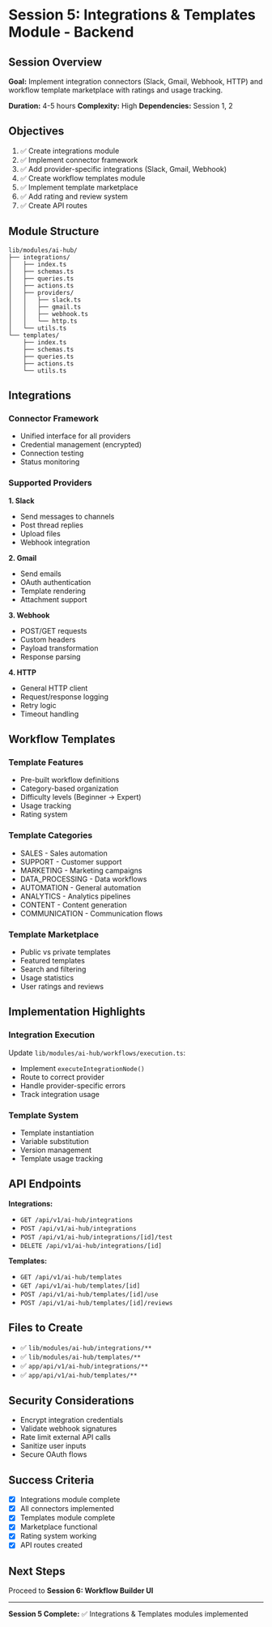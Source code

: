 # Session 5: Integrations & Templates Module - Backend

## Session Overview
**Goal:** Implement integration connectors (Slack, Gmail, Webhook, HTTP) and workflow template marketplace with ratings and usage tracking.

**Duration:** 4-5 hours
**Complexity:** High
**Dependencies:** Session 1, 2

## Objectives

1. ✅ Create integrations module
2. ✅ Implement connector framework
3. ✅ Add provider-specific integrations (Slack, Gmail, Webhook)
4. ✅ Create workflow templates module
5. ✅ Implement template marketplace
6. ✅ Add rating and review system
7. ✅ Create API routes

## Module Structure

```
lib/modules/ai-hub/
├── integrations/
│   ├── index.ts
│   ├── schemas.ts
│   ├── queries.ts
│   ├── actions.ts
│   ├── providers/
│   │   ├── slack.ts
│   │   ├── gmail.ts
│   │   ├── webhook.ts
│   │   └── http.ts
│   └── utils.ts
└── templates/
    ├── index.ts
    ├── schemas.ts
    ├── queries.ts
    ├── actions.ts
    └── utils.ts
```

## Integrations

### Connector Framework
- Unified interface for all providers
- Credential management (encrypted)
- Connection testing
- Status monitoring

### Supported Providers

**1. Slack**
- Send messages to channels
- Post thread replies
- Upload files
- Webhook integration

**2. Gmail**
- Send emails
- OAuth authentication
- Template rendering
- Attachment support

**3. Webhook**
- POST/GET requests
- Custom headers
- Payload transformation
- Response parsing

**4. HTTP**
- General HTTP client
- Request/response logging
- Retry logic
- Timeout handling

## Workflow Templates

### Template Features
- Pre-built workflow definitions
- Category-based organization
- Difficulty levels (Beginner → Expert)
- Usage tracking
- Rating system

### Template Categories
- SALES - Sales automation
- SUPPORT - Customer support
- MARKETING - Marketing campaigns
- DATA_PROCESSING - Data workflows
- AUTOMATION - General automation
- ANALYTICS - Analytics pipelines
- CONTENT - Content generation
- COMMUNICATION - Communication flows

### Template Marketplace
- Public vs private templates
- Featured templates
- Search and filtering
- Usage statistics
- User ratings and reviews

## Implementation Highlights

### Integration Execution
Update `lib/modules/ai-hub/workflows/execution.ts`:
- Implement `executeIntegrationNode()`
- Route to correct provider
- Handle provider-specific errors
- Track integration usage

### Template System
- Template instantiation
- Variable substitution
- Version management
- Template usage tracking

## API Endpoints

**Integrations:**
- `GET /api/v1/ai-hub/integrations`
- `POST /api/v1/ai-hub/integrations`
- `POST /api/v1/ai-hub/integrations/[id]/test`
- `DELETE /api/v1/ai-hub/integrations/[id]`

**Templates:**
- `GET /api/v1/ai-hub/templates`
- `GET /api/v1/ai-hub/templates/[id]`
- `POST /api/v1/ai-hub/templates/[id]/use`
- `POST /api/v1/ai-hub/templates/[id]/reviews`

## Files to Create

- ✅ `lib/modules/ai-hub/integrations/**`
- ✅ `lib/modules/ai-hub/templates/**`
- ✅ `app/api/v1/ai-hub/integrations/**`
- ✅ `app/api/v1/ai-hub/templates/**`

## Security Considerations

- Encrypt integration credentials
- Validate webhook signatures
- Rate limit external API calls
- Sanitize user inputs
- Secure OAuth flows

## Success Criteria

- [x] Integrations module complete
- [x] All connectors implemented
- [x] Templates module complete
- [x] Marketplace functional
- [x] Rating system working
- [x] API routes created

## Next Steps

Proceed to **Session 6: Workflow Builder UI**

---

**Session 5 Complete:** ✅ Integrations & Templates modules implemented
